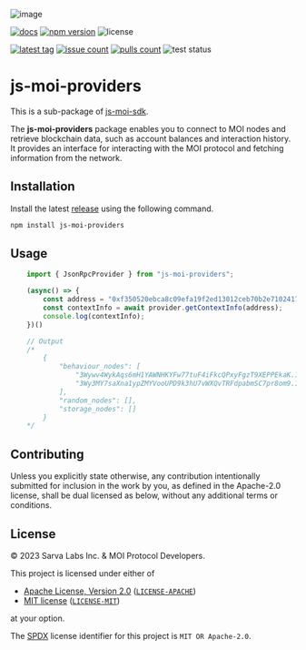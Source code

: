 ![image](https://moi-js.s3.amazonaws.com/moi-banner.png)

[latestrelease]: https://github.com/sarvalabs/js-moi-sdk/releases/latest
[issueslink]: https://github.com/sarvalabs/js-moi-sdk/issues
[pullslink]: https://github.com/sarvalabs/js-moi-sdk/pulls
[pkgdocs]: https://docs.moi.technology/docs/build/packages/js-moi-sdk

[![docs](https://img.shields.io/badge/npm-documentation-red?style=for-the-badge)][pkgdocs]
[![npm version](https://img.shields.io/npm/v/js-moi-sdk.svg?style=for-the-badge)](https://npmjs.com/js-moi-sdk)
![license](https://img.shields.io/badge/license-MIT%2FApache--2.0-informational?style=for-the-badge)

[![latest tag](https://img.shields.io/github/v/tag/sarvalabs/js-moi-sdk?color=blue&label=latest%20tag&sort=semver&style=for-the-badge)][latestrelease]
[![issue count](https://img.shields.io/github/issues/sarvalabs/js-moi-sdk?style=for-the-badge&color=yellow)][issueslink]
[![pulls count](https://img.shields.io/github/issues-pr/sarvalabs/js-moi-sdk?style=for-the-badge&color=brightgreen)][pullslink]
![test status](https://img.shields.io/github/actions/workflow/status/sarvalabs/js-moi-sdk/test.yml?label=test&style=for-the-badge)


# js-moi-providers

This is a sub-package of [js-moi-sdk](https://github.com/sarvalabs/js-moi-sdk).

The **js-moi-providers** package enables you to connect to MOI nodes and retrieve blockchain data, such as account balances and interaction history. It provides an interface for interacting with the MOI protocol and fetching information from the network.

## Installation
Install the latest [release](https://github.com/sarvalabs/js-moi-sdk/releases) using the following command.

```sh
npm install js-moi-providers
```

## Usage

```javascript
    import { JsonRpcProvider } from "js-moi-providers";

    (async() => {
        const address = "0xf350520ebca8c09efa19f2ed13012ceb70b2e710241748f4ac11bd4a9b43949b";
        const contextInfo = await provider.getContextInfo(address);
        console.log(contextInfo);
    })()

    // Output
    /*
        {
            "behaviour_nodes": [
                "3Wywv4WykAqs6mH1YAWNHKYFw77tuF4iFkcQPxyFgzT9XEPPEkaK.16Uiu2HAkzhT4eoJoQWz9P7S65j6F6dSHEVGN925AXg5kqhisgSai",
                "3Wy3MY7saXna1ypZMYVooUPD9k3hU7vWXQvTRFdpabmSC7pr8om9.16Uiu2HAm3hy8wAw9hjuxXqGGmnpQQrU7ouZWwJuDAQJbesvg49hX"
            ],
            "random_nodes": [],
            "storage_nodes": []
        }
    */
```

## Contributing
Unless you explicitly state otherwise, any contribution intentionally submitted
for inclusion in the work by you, as defined in the Apache-2.0 license, shall be
dual licensed as below, without any additional terms or conditions.

## License
&copy; 2023 Sarva Labs Inc. & MOI Protocol Developers.

This project is licensed under either of
- [Apache License, Version 2.0](https://www.apache.org/licenses/LICENSE-2.0) ([`LICENSE-APACHE`](LICENSE-APACHE))
- [MIT license](https://opensource.org/licenses/MIT) ([`LICENSE-MIT`](LICENSE-MIT))

at your option.

The [SPDX](https://spdx.dev) license identifier for this project is `MIT OR Apache-2.0`.
